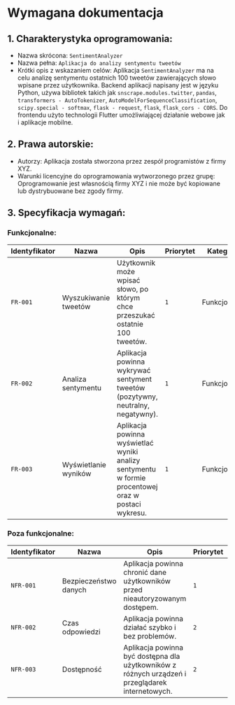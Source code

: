 # Wymagana dokumentacja 

## 1. Charakterystyka oprogramowania:
- Nazwa skrócona: `SentimentAnalyzer`
- Nazwa pełna: `Aplikacja do analizy sentymentu tweetów`
- Krótki opis z wskazaniem celów: 
   Aplikacja `SentimentAnalyzer` ma na celu analizę sentymentu ostatnich 100 tweetów zawierających słowo wpisane przez użytkownika. Backend aplikacji napisany jest w języku Python, używa bibliotek takich jak `snscrape.modules.twitter`, `pandas`, `transformers - AutoTokenizer`, `AutoModelForSequenceClassification`, `scipy.special - softmax`, `flask - request`, `flask`, `flask_cors - CORS`. Do frontendu użyto technologii Flutter umożliwiającej działanie webowe jak i aplikacje mobilne.

## 2. Prawa autorskie:
- Autorzy: Aplikacja została stworzona przez zespół programistów z firmy XYZ.
- Warunki licencyjne do oprogramowania wytworzonego przez grupę: Oprogramowanie jest własnością firmy XYZ i nie może być kopiowane lub dystrybuowane bez zgody firmy.

## 3. Specyfikacja wymagań:
### Funkcjonalne:
| Identyfikator | Nazwa | Opis | Priorytet | Kategoria |
| --- | --- | --- | --- | --- |
| `FR-001` | Wyszukiwanie tweetów | Użytkownik może wpisać słowo, po którym chce przeszukać ostatnie 100 tweetów. | `1` | Funkcjonalne |
| `FR-002` | Analiza sentymentu | Aplikacja powinna wykrywać sentyment tweetów (pozytywny, neutralny, negatywny). | `1` | Funkcjonalne |
| `FR-003` | Wyświetlanie wyników | Aplikacja powinna wyświetlać wyniki analizy sentymentu w formie procentowej oraz w postaci wykresu. | `1` | Funkcjonalne |

### Poza funkcjonalne:
| Identyfikator | Nazwa | Opis | Priorytet | Kategoria |
| --- | --- | --- | --- | --- |
| `NFR-001` | Bezpieczeństwo danych | Aplikacja powinna chronić dane użytkowników przed nieautoryzowanym dostępem. | `1` | Poza funkcjonalne |
| `NFR-002` | Czas odpowiedzi | Aplikacja powinna działać szybko i bez problemów. | `2` | Poza funkcjonalne |
| `NFR-003` | Dostępność | Aplikacja powinna być dostępna dla użytkowników z różnych urządzeń i przeglądarek internetowych. | `2` | Poza funkcjonalne |

